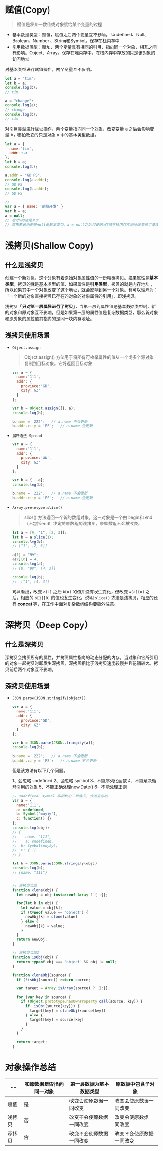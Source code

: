 <!--
 * @Author: tim
 * @Date: 2020-05-26 17:26:47
 * @LastEditors: tim
 * @LastEditTime: 2020-11-16 18:00:49
 * @Description: 
--> 

# 赋值(Copy)
> 赋值是将某一数值或对象赋给某个变量的过程

* 基本数据类型：赋值，赋值之后两个变量互不影响。 Undefined、Null、Boolean、Number 、String和Symbol。保存在栈内存中
* 引用数据类型：赋址，两个变量具有相同的引用，指向同一个对象，相互之间有影响。Object、Array。保存在堆内存中，在栈内存中存放的只是该对象的访问地址

对基本类型进行赋值操作，两个变量互不影响。

``` js
let a = "tim";
let b = a;
console.log(b);
// tim

a = "change";
console.log(a);
// change
console.log(b);
// tim
```

对引用类型进行赋址操作，两个变量指向同一个对象，改变变量 a 之后会影响变量 b，哪怕改变的只是对象 a 中的基本类型数据。

``` js
let a = {
  name:'tim',
  addr:'GD'
};
let b = a;
console.log(b);

a.addr = "GD FS";
console.log(a.addr);
// GD FS
console.log(b.addr);
// GD FS

// 
var a = { name: '前端开发' }
var b = a;
a = null;
// 这时b的值是多少
// 首先要说明的是null是基本类型，a = null之后只是把a存储在栈内存中地址改变成了基本类型null，并不会影响堆内存中的对象，所以b的值不受影响
```

# 浅拷贝(Shallow Copy)

## 什么是浅拷贝
创建一个新对象，这个对象有着原始对象属性值的一份精确拷贝。如果属性是**基本类型**，拷贝的就是基本类型的值，如果属性是**引用类型**，拷贝的就是内存地址 ，所以如果其中一个对象改变了这个地址，就会影响到另一个对象。也可以理解为：「一个新的对象直接拷贝已存在的对象的对象属性的引用」，即浅拷贝。

浅拷贝「**只对第一层属性进行了拷贝**」，当第一层的属性值是基本数据类型时，新的对象和原对象互不影响，但是如果第一层的属性值是复杂数据类型，那么新对象和原对象的属性值其指向的是同一块内存地址。

## 浅拷贝使用场景

* `Object.assign`
  > Object.assign() 方法用于将所有可枚举属性的值从一个或多个源对象复制到目标对象。它将返回目标对象
  
  ``` js
  var a = {
    name:'111',
    addr: {
      province:'GD',
      city:'GZ'
    }
  };

  var b = Object.assign({}, a);
  console.log(b);

  b.name = '222';   // a.name 不会更新
  b.addr.city = 'FS';   // a.name 会更新
  ```

* `展开语法 Spread`
  ``` js
  var a = {
    name:'111',
    addr: {
      province:'GD',
      city:'GZ'
    }
  };

  var b = {...a};
  console.log(b);

  b.name = '222';   // a.name 不会更新
  b.addr.city = 'FS';   // a.name 会更新
  ```
  
* `Array.prototype.slice()`
  > slice() 方法返回一个新的数组对象，这一对象是一个由 begin和 end（不包括end）决定的原数组的浅拷贝。原始数组不会被改变。

  ``` js
  let a = [0, "1", [2, 3]];
  let b = a.slice(1);
  console.log(b);
  // ["1", [2, 3]]

  a[1] = "99";
  a[2][0] = 4;
  console.log(a);
  // [0, "99", [4, 3]]

  console.log(b);
  //  ["1", [4, 3]]
  ```
  
  可以看出，改变 `a[1]` 之后 `b[0]` 的值并没有发生变化，但改变 `a[2][0]` 之后，相应的 `b[1][0]` 的值也发生变化。说明 `slice()` 方法是浅拷贝，相应的还有 **concat** 等，在工作中面对复杂数组结构要额外注意。

# 深拷贝（Deep Copy）  

## 什么是深拷贝
深拷贝会拷贝所有的属性，并拷贝属性指向的动态分配的内存。当对象和它所引用的对象一起拷贝时即发生深拷贝。深拷贝相比于浅拷贝速度较慢并且花销较大。拷贝前后两个对象互不影响。

## 深拷贝使用场景

* `JSON.parse(JSON.stringify(object))`
  
  ``` js
  var a = {
    name:'111',
    addr: {
      province:'GD',
      city:'GZ'
    }
  };

  var b = JSON.parse(JSON.stringify(a));
  console.log(b);

  b.name = '222';   // a.name 不会更新
  b.addr.city = 'FS';   // a.name 不会更新
  ```

  但是该方法有以下几个问题。

  1、会忽略 undefined
  2、会忽略 symbol
  3、不能序列化函数
  4、不能解决循环引用的对象
  5、不能正确处理new Date()
  6、不能处理正则

  ``` js
  // undefined、symbol 和函数这三种情况，会直接忽略
  var a = {
    name:'111',
    a: undefined,
    b: Symbol('muyiy'),
    c: function() {}
  };
  console.log(obj);
  // {
  // 	name: "111", 
  // 	a: undefined, 
  //  b: Symbol(muyiy), 
  //  c: ƒ ()
  // }

  let b = JSON.parse(JSON.stringify(obj));
  console.log(b);
  // {name: "111"}


  // 深拷贝实现
  function clone(obj) {
    let newObj = obj instanceof Array ? []:{};

    for(let k in obj) {
      let value = obj[k];
      if (typeof value == 'object') {
        newObj[k] = clone(value)
      } else {
        newObj[k] = value;
      }
    }
    return newObj;
  }

  // 深拷贝实现2
  function isObj(obj) {
    return typeof obj === 'object' && obj != null;
  }

  function cloneObj(source) {
    if (!isObj(source)) return source;

    var target = Array.isArray(source) ? []:{};

    for (var key in source) {
      if (Object.prototype.hasOwnProperty.call(source, key)) {
        if (isObj(source[key])) {
          target[key] = cloneObj(source[key])
        } else {
          target[key] = source[key]
        }
      }
    }

    return target;
  }

  ```

# 对象操作总结
| -- | 和原数据是否指向同一对象 | 第一层数据为基本数据类型 | 原数据中包含子对象 |
| ---- | ----| ---- | ---- |
| 赋值 | 是	| 改变会使原数据一同改变 | 改变会使原数据一同改变 |
| 浅拷贝 | 否 |	改变不会使原数据一同改变 | 改变会使原数据一同改变 |
| 深拷贝 | 否 | 改变不会使原数据一同改变 | 改变不会使原数据一同改变 |
